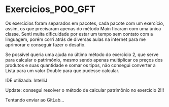 # Exercicios_POO_GFT
Os exercícios foram separados em pacotes, cada pacote com um exercício, assim, os que precisaram apenas do método Main ficaram com uma única classe. Senti muita dificuldade por estar um tempo sem contato com a linguagem, porém corri atrás de diversas aulas na internet para me aprimorar e conseguir fazer o desafio.

Se possível queria uma ajuda no último método do exercício 2, que serve para calcular o patrimônio, mesmo sendo apenas multiplicar os preços dos produtos e suas quantidade e somar os tipos, não consegui converter a Lista para um valor Double para que pudesse calcular.

IDE utilizada: IntelliJ 

Update: consegui resolver o método de calcular patrimônio no exercício 2!!!

Tentando enviar ao GitLab...